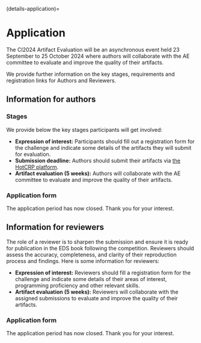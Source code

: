 (details-application)=

# Application

The CI2024 Artifact Evaluation will be an asynchronous event held 23 September to 25 October 2024 where authors will collaborate with the AE committee to evaluate and improve the quality of their artifacts.

We provide further information on the key stages, requirements and registration links for Authors and Reviewers.

## Information for authors

### Stages

We provide below the key stages participants will get involved:

* **Expression of interest:** Participants should fill out a registration form for the challenge and indicate some details of the artifacts they will submit for evaluation.
* **Submission deadline:** Authors should submit their artifacts via [the HotCRP platform](https://ci2024-artifacts.hotcrp.com/).
* **Artifact evaluation (5 weeks):** Authors will collaborate with the AE committee to evaluate and improve the quality of their artifacts.

### Application form

The application period has now closed. Thank you for your interest.

## Information for reviewers

The role of a reviewer is to sharpen the submission and ensure it is ready for publication in the EDS book following the competition. 
Reviewers should assess the accuracy, completeness, and clarity of their reproduction process and findings. 
Here is some information for reviewers:

* **Expression of interest:** Reviewers should fill a registration form for the challenge and indicate some details of their areas of interest, programming proficiency and other relevant skills.
* **Artifact evaluation (5 weeks):** Reviewers will collaborate with the assigned submissions to evaluate and improve the quality of their artifacts.

### Application form

The application period has now closed. Thank you for your interest.